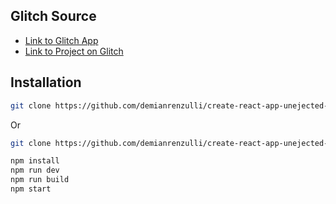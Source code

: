 
## Glitch Source
* [Link to Glitch App](https://demianrenzulli-create-react-app-unejected.glitch.me)
* [Link to Project on Glitch](https://glitch.com/~demianrenzulli-create-react-app-unejected)

## Installation

```sh
git clone https://github.com/demianrenzulli/create-react-app-unejected-quicklink.git
```

Or

```sh
git clone https://github.com/demianrenzulli/create-react-app-unejected-quicklink.git
```

```sh
npm install
npm run dev
npm run build
npm start
```
